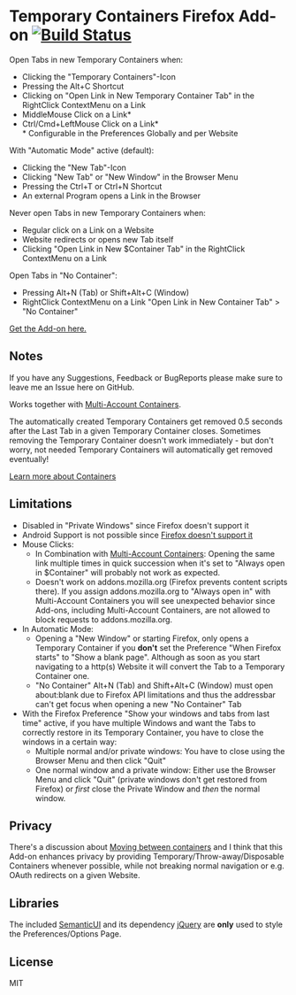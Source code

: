 # Temporary Containers Firefox Add-on [![Build Status](https://travis-ci.org/stoically/firefox-add-on-temporary-containers.svg?branch=master)](https://travis-ci.org/stoically/firefox-add-on-temporary-containers)

Open Tabs in new Temporary Containers when:
* Clicking the "Temporary Containers"-Icon
* Pressing the Alt+C Shortcut
* Clicking on "Open Link in New Temporary Container Tab" in the RightClick ContextMenu on a Link
* MiddleMouse Click on a Link*
* Ctrl/Cmd+LeftMouse Click on a Link*  
  \* Configurable in the Preferences Globally and per Website

With "Automatic Mode" active (default):
* Clicking the "New Tab"-Icon
* Clicking "New Tab" or "New Window" in the Browser Menu
* Pressing the Ctrl+T or Ctrl+N Shortcut
* An external Program opens a Link in the Browser

Never open Tabs in new Temporary Containers when:
* Regular click on a Link on a Website
* Website redirects or opens new Tab itself
* Clicking "Open Link in New $Container Tab" in the RightClick ContextMenu on a Link

Open Tabs in "No Container":
* Pressing Alt+N (Tab) or Shift+Alt+C (Window)
* RightClick ContextMenu on a Link "Open Link in New Container Tab" > "No Container"

[Get the Add-on here.](https://addons.mozilla.org/firefox/addon/temporary-containers/)

## Notes
If you have any Suggestions, Feedback or BugReports please make sure to leave me an Issue here on GitHub.

Works together with [Multi-Account Containers](https://github.com/mozilla/multi-account-containers).

The automatically created Temporary Containers get removed 0.5 seconds after the Last Tab in a given Temporary Container closes. Sometimes removing the Temporary Container doesn't work immediately - but don't worry, not needed Temporary Containers will automatically get removed eventually!

[Learn more about Containers](https://addons.mozilla.org/firefox/addon/multi-account-containers/)


## Limitations
* Disabled in "Private Windows" since Firefox doesn't support it
* Android Support is not possible since [Firefox doesn't support it](https://bugzilla.mozilla.org/show_bug.cgi?id=1398097)
* Mouse Clicks:
  * In Combination with [Multi-Account Containers](https://github.com/mozilla/multi-account-containers): Opening the same link multiple times in quick succession when it's set to "Always open in $Container" will probably not work as expected.
  * Doesn't work on addons.mozilla.org (Firefox prevents content scripts there). If you assign addons.mozilla.org to "Always open in" with Multi-Account Containers you will see unexpected behavior since Add-ons, including Multi-Account Containers, are not allowed to block requests to addons.mozilla.org.
* In Automatic Mode:
  * Opening a "New Window" or starting Firefox, only opens a Temporary Container if you <strong>don't</strong> set the Preference "When Firefox starts" to "Show a blank page". Although as soon as you start navigating to a http(s) Website it will convert the Tab to a Temporary Container one.
  * "No Container" Alt+N (Tab) and Shift+Alt+C (Window) must open about:blank due to Firefox API limitations and thus the addressbar can't get focus when opening a new "No Container" Tab
* With the Firefox Preference "Show your windows and tabs from last time" active, if you have multiple Windows and want the Tabs to correctly restore in its Temporary Container, you have to close the windows in a certain way:
  * Multiple normal and/or private windows: You have to close using the Browser Menu and then click "Quit"
  * One normal window and a private window: Either use the Browser Menu and click "Quit" (private windows don't get restored from Firefox) or *first* close the Private Window and *then* the normal window.


## Privacy
There's a discussion about [Moving between containers](https://github.com/mozilla/multi-account-containers/wiki/Moving-between-containers) and I think that this Add-on enhances privacy by providing Temporary/Throw-away/Disposable Containers whenever possible, while not breaking normal navigation or e.g. OAuth redirects on a given Website.


## Libraries
The included [SemanticUI](https://semantic-ui.com/) and its dependency [jQuery](https://jquery.com/) are **only** used to style the Preferences/Options Page.


## License

MIT
